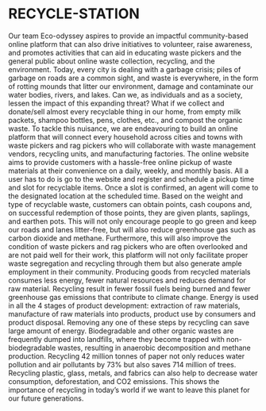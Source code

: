 # RECYCLE-STATION
Our team Eco-odyssey aspires to provide an impactful community-based online platform that can also drive initiatives to volunteer, raise awareness, and promotes activities that can aid in educating waste pickers and the general public about online waste collection, recycling, and the environment. Today, every city is dealing with a garbage crisis; piles of garbage on roads are a common sight, and waste is everywhere, in the form of rotting mounds that litter our environment, damage and contaminate our water bodies, rivers, and lakes. Can we, as individuals and as a society, lessen the impact of this expanding threat? What if we collect and donate/sell almost every recyclable thing in our home, from empty milk packets, shampoo bottles, pens, clothes, etc., and compost the organic waste. To tackle this nuisance, we are endeavouring to build an online platform that will connect every household across cities and towns with waste pickers and rag pickers who will collaborate with waste management vendors, recycling units, and manufacturing factories. The online website aims to provide customers with a hassle-free online pickup of waste materials at their convenience on a daily, weekly, and monthly basis. All a user has to do is go to the website and register and schedule a pickup time and slot for recyclable items. Once a slot is confirmed, an agent will come to the designated location at the scheduled time. Based on the weight and type of recyclable waste, customers can obtain points, cash coupons and, on successful redemption of those points, they are given plants, saplings, and earthen pots. This will not only encourage people to go green and keep our roads and lanes litter-free, but will also reduce greenhouse gas such as carbon dioxide and methane. Furthermore, this will also improve the condition of waste pickers and rag pickers who are often overlooked and are not paid well for their work, this platform will not only facilitate proper waste segregation and recycling through them but also generate ample employment in their community. Producing goods from recycled materials consumes less energy, fewer natural resources and reduces demand for raw material. Recycling result in fewer fossil fuels being burned and fewer greenhouse gas emissions that contribute to climate change. Energy is used in all the 4 stages of product development: extraction of raw materials, manufacture of raw materials into products, product use by consumers and product disposal. Removing any one of these steps by recycling can save large amount of energy. Biodegradable and other organic wastes are frequently dumped into landfills, where they become trapped with non-biodegradable wastes, resulting in anaerobic decomposition and methane production. Recycling 42 million tonnes of paper not only reduces water pollution and air pollutants by 73% but also saves 714 million of trees. Recycling plastic, glass, metals, and fabrics can also help to decrease water consumption, deforestation, and CO2 emissions. This shows the importance of recycling in today’s world if we want to leave this planet for our future generations.
